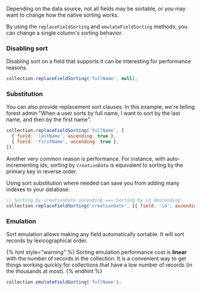 Depending on the data source, not all fields may be sortable, or you may want to change how the native sorting works.

By using the `replaceFieldSorting` and `emulateFieldSorting` methods, you can change a single column's sorting behavior.

### Disabling sort

Disabling sort on a field that supports it can be interesting for performance reasons.

```javascript
collection.replaceFieldSorting('fullName', null);
```

### Substitution

You can also provide replacement sort clauses. In this example, we're telling forest admin "When a user sorts by full name, I want to sort by the last name, and then by the first name".

```javascript
collection.replaceFieldSorting('fullName', [
  { field: 'lastName', ascending: true },
  { field: 'firstName', ascending: true },
]);
```

Another very common reason is performance. For instance, with auto-incrementing ids, sorting by `creationDate` is equivalent to sorting by the primary key in reverse order.

Using sort substitution where needed can save you from adding many indexes to your database.

```javascript
// Sorting by creationDate ascending === Sorting by id descending
collection.replaceFieldSorting('creationDate', [{ field: 'id', ascending: false }]);
```

### Emulation

Sort emulation allows making any field automatically sortable. It will sort records by lexicographical order.

{% hint style="warning" %}
Sorting emulation performance cost is **linear** with the number of records in the collection. It is a convenient way to get things working quickly for collections that have a low number of records (in the thousands at most).
{% endhint %}

```javascript
collection.emulateFieldSorting('fullName');
```
